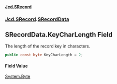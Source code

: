 #### [Jcd.SRecord](index.md 'index')
### [Jcd.SRecord](Jcd.SRecord.md 'Jcd.SRecord').[SRecordData](Jcd.SRecord.SRecordData.md 'Jcd.SRecord.SRecordData')

## SRecordData.KeyCharLength Field

The length of the record key in characters.

```csharp
public const byte KeyCharLength = 2;
```

#### Field Value
[System.Byte](https://docs.microsoft.com/en-us/dotnet/api/System.Byte 'System.Byte')